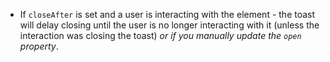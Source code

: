 - If `closeAfter` is set and a user is interacting with the element - the toast will delay closing until the user is no longer interacting with it (unless the interaction was closing the toast) _or if you manually update the `open` property_.
